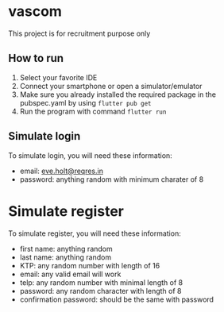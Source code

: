 # vascom

This project is for recruitment purpose only

## How to run
1. Select your favorite IDE
2. Connect your smartphone or open a simulator/emulator
3. Make sure you already installed the required package in the pubspec.yaml by using `flutter pub get`
4. Run the program with command `flutter run`

## Simulate login
To simulate login, you will need these information:
- email: eve.holt@reqres.in
- password: anything random with minimum charater of 8

# Simulate register
To simulate register, you will need these information:
- first name: anything random
- last name: anything random
- KTP: any random number with length of 16
- email: any valid email will work
- telp: any random number with minimal length of 8
- password: any random character with length of 8
- confirmation password: should be the same with password

